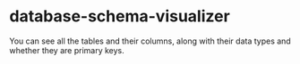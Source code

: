 # database-schema-visualizer
You can see all the tables and their columns, along with their data types and whether they are primary keys.
